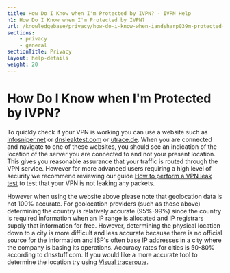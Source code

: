 ```yaml
---
title: How Do I Know when I'm Protected by IVPN? - IVPN Help
h1: How Do I Know when I'm Protected by IVPN?
url: /knowledgebase/privacy/how-do-i-know-when-iandsharp039m-protected-by-ivpn/
sections:
    - privacy
    - general
sectionTitle: Privacy
layout: help-details
weight: 20
---
```

# How Do I Know when I'm Protected by IVPN?

To quickly check if your VPN is working you can use a website such as [infosniper.net](http://www.infosniper.net/) or [dnsleaktest.com](http://www.dnsleaktest.com/) or [utrace.de](http://en.utrace.de/). When you are connected and navigate to one of these websites, you should see an indication of the location of the server you are connected to and not your present location. This gives you reasonable assurance that your traffic is routed through the VPN service. However for more advanced users requiring a high level of security we recommend reviewing our guide [How to perform a VPN leak test](/privacy-guides/how-to-perform-a-vpn-leak-test/) to test that your VPN is not leaking any packets.

However when using the website above please note that geolocation data is not 100% accurate. For geolocation providers (such as those above) determining the country is relatively accurate (95%-99%) since the country is required information when an IP range is allocated and IP registrars supply that information for free. However, determining the physical location down to a city is more difficult and less accurate because there is no official source for the information and ISP's often base IP addresses in a city where the company is basing its operations. Accuracy rates for cities is 50-80% according to dnsstuff.com. If you would like a more accurate tool to determine the location try using [Visual traceroute](http://www.yougetsignal.com/tools/visual-tracert/).
